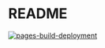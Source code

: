 # README
[![pages-build-deployment](https://github.com/ni1o1/BusGPSVis/actions/workflows/pages/pages-build-deployment/badge.svg?branch=main)](https://github.com/ni1o1/BusGPSVis/actions/workflows/pages/pages-build-deployment)
